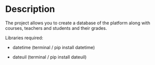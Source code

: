 # Description
The project allows you to create a database of the platform along with courses, teachers and students and their grades.

Libraries required:

- datetime (terminal / pip install datetime)

- dateuil (terminal / pip install dateuil)
